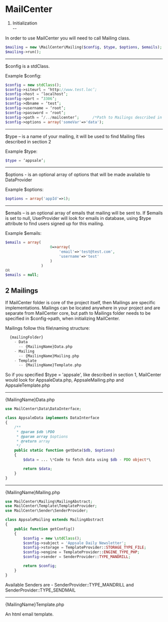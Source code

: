 MailCenter  
==
1. Initialization  
--

In order to use MailCenter you will need to call Mailing class.
```php
$mailing = new \MailCenter\Mailing($config, $type, $options, $emails);  
$mailing->run();
```
-------
$config is a stdClass.  

Example $config:
```php
$config = new stdClass();  
$config->siteurl = ‘http://www.test.loc’;  
$config->host = ‘localhost’;  
$config->port = ‘3306’;  
$config->dbname = ‘test’;  
$config->username = ‘root’;  
$config->password = ‘root’;  
$config->path = ‘/../mailcenter’;      /*Path to Mailings described in section 2*/
$config->options = array('someVar'=>'data');
```

------
$type – is a name of your mailing, it will be used to find Mailing files described in section 2

Example $type:
```php
$type = ‘appsale’;
```

------
$options - is an optional array of options that will be made available to DataProvider

Example $options:
```php
$options = array('appId'=>1);
```

------
$emails – is an optional array of emails that mailing will be sent to. If $emails is set to null, UserProvider will look for emails in database, using $type attribute to find users signed up for this mailing.

Example $emails:
```php
$emails = array(
    				0=>array(
    					'email'=>'test@test.com',
    					'username'=>'test'
    				)
    			)
OR
$emails = null;
```

2 Mailings  
--

If MailCenter folder is core of the project itself, then Mailings are specific implementations.
Mailings can be located anywhere in your project and are separate from MailCenter core, but path to Mailings folder needs to be specified in $config->path, when initializing MailCenter.  

Mailings follow this file\naming structure:
```php
  {mailingFolder}  
    - Data  
      -- {MailingName}Data.php  
    - Mailing  
      -- {MailingName}Mailing.php  
    - Template  
      -- {MailingName}Template.php  
```

So if you specified $type = 'appsale', like described in section 1, MailCenter would look for AppsaleData.php, AppsaleMailing.php and AppsaleTemplate.php

---------
{MailingName}Data.php

```php
use MailCenter\Data\DataInterface;

class AppsaleData implements DataInterface
{
    /**
     * @param $db \PDO
     * @param array $options
     * @return array
     */
    public static function getData($db, $options)
    {
        $data = ... \*Code to fetch data using $db - PDO object*\

        return $data;
    }
}
```

---------
{MailingName}Mailing.php

```php
use MailCenter\Mailing\MailingAbstract;
use MailCenter\Template\TemplateProvider;
use MailCenter\Sender\SenderProvider;

class AppsaleMailing extends MailingAbstract
{
    public function getConfig()
    {
        $config = new \stdClass();
        $config->subject = 'Appsale Daily Newsletter';
        $config->storage = TemplateProvider::STORAGE_TYPE_FILE;
        $config->engine = TemplateProvider::ENGINE_TYPE_PHP;
        $config->sender = SenderProvider::TYPE_MANDRILL;

        return $config;
    }
}
```  
Available Senders are - SenderProvider::TYPE_MANDRILL and SenderProvider::TYPE_SENDMAIL

---------
{MailingName}Template.php

An html email template.
